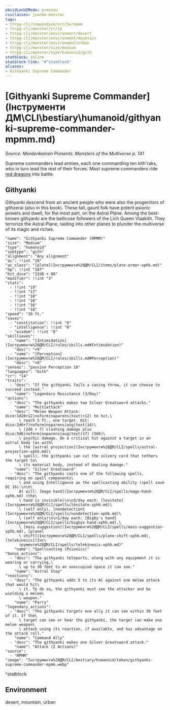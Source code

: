 ```yaml
---
obsidianUIMode: preview
cssclasses: json5e-monster
tags:
- ttrpg-cli/compendium/src/5e/mpmm
- ttrpg-cli/monster/cr/14
- ttrpg-cli/monster/environment/desert
- ttrpg-cli/monster/environment/mountain
- ttrpg-cli/monster/environment/urban
- ttrpg-cli/monster/size/medium
- ttrpg-cli/monster/type/humanoid/gith
statblock: inline
statblock-link: "#^statblock"
aliases:
- Githyanki Supreme Commander
---
```

# [Githyanki Supreme Commander](Інструменти ДМ\CLI\bestiary\humanoid/githyanki-supreme-commander-mpmm.md)
*Source: Mordenkainen Presents: Monsters of the Multiverse p. 141*  

Supreme commanders lead armies, each one commanding ten kith'raks, who in turn lead the rest of their forces. Most supreme commanders ride [red dragons](Інструменти%20ДМ/CLI/bestiary/dragon/adult-red-dragon-xmm.md) into battle.

## Githyanki

Githyanki descend from an ancient people who were also the progenitors of githzerai (also in this book). These tall, gaunt folk have potent psionic powers and dwell, for the most part, on the Astral Plane. Among the best-known githyanki are the bellicose followers of the Lich Queen Vlaakith. They terrorize the Astral Plane, raiding into other planes to plunder the multiverse of its magic and riches.

```statblock
"name": "Githyanki Supreme Commander (MPMM)"
"size": "Medium"
"type": "humanoid"
"subtype": "gith"
"alignment": "Any alignment"
"ac": !!int "18"
"ac_class": "[plate](Інструменти%20ДМ/CLI/items/plate-armor-xphb.md)"
"hp": !!int "187"
"hit_dice": "22d8 + 88"
"modifier": !!int "3"
"stats":
  - !!int "19"
  - !!int "17"
  - !!int "18"
  - !!int "16"
  - !!int "16"
  - !!int "18"
"speed": "30 ft."
"saves":
  - "constitution": !!int "9"
  - "intelligence": !!int "8"
  - "wisdom": !!int "8"
"skillsaves":
  - "name": "[Intimidation](Інструменти%20ДМ/CLI/rules/skills.md#Intimidation)"
    "desc": "+9"
  - "name": "[Perception](Інструменти%20ДМ/CLI/rules/skills.md#Perception)"
    "desc": "+8"
"senses": "passive Perception 18"
"languages": "Gith"
"cr": "14"
"traits":
  - "desc": "If the githyanki fails a saving throw, it can choose to succeed instead."
    "name": "Legendary Resistance (3/Day)"
"actions":
  - "desc": "The githyanki makes two Silver Greatsword attacks."
    "name": "Multiattack"
  - "desc": "Melee Weapon Attack: dice:1d20+12|noform|noparens|text(+12) to hit,\
      \ reach 5 ft., one target. Hit: dice:2d6+7|noform|noparens|avg|text(14)\
      \ (2d6 + 7) slashing damage plus dice:5d6|noform|noparens|avg|text(17) (5d6)\
      \ psychic damage. On a critical hit against a target in an astral body (as with\
      \ the [astral projection](Інструменти%20ДМ/CLI/spells/astral-projection-xphb.md)\
      \ spell), the githyanki can cut the silvery cord that tethers the target to\
      \ its material body, instead of dealing damage."
    "name": "Silver Greatsword"
  - "desc": "The githyanki casts one of the following spells, requiring no spell components\
      \ and using Intelligence as the spellcasting ability (spell save DC 16):\n\n\
      At will: [mage hand](Інструменти%20ДМ/CLI/spells/mage-hand-xphb.md) (the\
      \ hand is invisible)\n\n3/day each: [levitate](Інструменти%20ДМ/CLI/spells/levitate-xphb.md)\
      \ (self only), [nondetection](Інструменти%20ДМ/CLI/spells/nondetection-xphb.md)\
      \ (self only)\n\n1/day each: [Bigby's hand](Інструменти%20ДМ/CLI/spells/bigbys-hand-xphb.md),\
      \ [mass suggestion](Інструменти%20ДМ/CLI/spells/mass-suggestion-xphb.md), [plane\
      \ shift](Інструменти%20ДМ/CLI/spells/plane-shift-xphb.md), [telekinesis](Інс\
      трументи%20ДМ/CLI/spells/telekinesis-xphb.md)"
    "name": "Spellcasting (Psionics)"
"bonus_actions":
  - "desc": "The githyanki teleports, along with any equipment it is wearing or carrying,\
      \ up to 30 feet to an unoccupied space it can see."
    "name": "Astral Step"
"reactions":
  - "desc": "The githyanki adds 5 to its AC against one melee attack that would hit\
      \ it. To do so, the githyanki must see the attacker and be wielding a melee\
      \ weapon."
    "name": "Parry"
"legendary_actions":
  - "desc": "The githyanki targets one ally it can see within 30 feet of it. If the\
      \ target can see or hear the githyanki, the target can make one melee weapon\
      \ attack using its reaction, if available, and has advantage on the attack roll."
    "name": "Command Ally"
  - "desc": "The githyanki makes one Silver Greatsword attack."
    "name": "Attack (2 Actions)"
"source":
  - "MPMM"
"image": "Інструменти%20ДМ/CLI/bestiary/humanoid/token/githyanki-supreme-commander-mpmm.webp"
```
^statblock

## Environment

desert, mountain, urban
